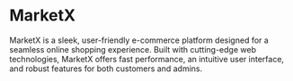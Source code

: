 # MarketX
MarketX is a sleek, user-friendly e-commerce platform designed for a seamless online shopping experience. Built with cutting-edge web technologies, MarketX offers fast performance, an intuitive user interface, and robust features for both customers and admins.
